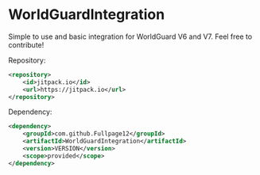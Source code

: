 # WorldGuardIntegration
Simple to use and basic integration for WorldGuard V6 and V7.
Feel free to contribute!


Repository:
```xml 
<repository>
    <id>jitpack.io</id>
    <url>https://jitpack.io</url>
</repository> 
  ```

Dependency:
```xml
<dependency>
    <groupId>com.github.Fullpage12</groupId>
    <artifactId>WorldGuardIntegration</artifactId>
    <version>VERSION</version>
    <scope>provided</scope>
</dependency>
  ```
